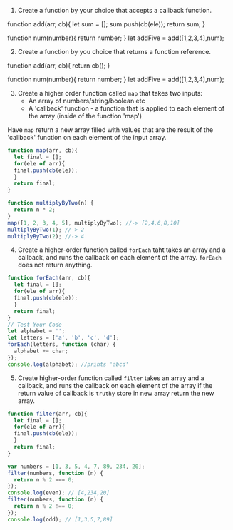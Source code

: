 1. Create a function by your choice that accepts a callback function.

function add(arr, cb){
  let sum = [];
  sum.push(cb(ele));
  return sum;
}

function num(number){
  return number;
}
let addFive = add([1,2,3,4],num);

2. Create a function by you choice that returns a function reference.

function add(arr, cb){
  return cb();
}

function num(number){
  return number;
}
let addFive = add([1,2,3,4],num);

3. Create a higher order function called `map` that takes two inputs:
   - An array of numbers/string/boolean etc
   - A 'callback' function - a function that is applied to each element of the array (inside of the function 'map')

Have `map` return a new array filled with values that are the result of the 'callback' function on each element of the input array.

```js
function map(arr, cb){
  let final = [];
  for(ele of arr){
  final.push(cb(ele));
  }
  return final;
}

function multiplyByTwo(n) {
  return n * 2;
}
map([1, 2, 3, 4, 5], multiplyByTwo); //-> [2,4,6,8,10]
multiplyByTwo(1); //-> 2
multiplyByTwo(2); //-> 4
```

4. Create a higher-order function called `forEach` taht takes an array and a callback, and runs the callback on each element of the array. `forEach` does not return anything.

```js
function forEach(arr, cb){
  let final = [];
  for(ele of arr){
  final.push(cb(ele));
  }
  return final;
}
// Test Your Code
let alphabet = '';
let letters = ['a', 'b', 'c', 'd'];
forEach(letters, function (char) {
  alphabet += char;
});
console.log(alphabet); //prints 'abcd'
```

5. Create higher-order function called `filter` takes an array and a callback, and runs the callback on each element of the array if the return value of callback is `truthy` store in new array return the new array.

```js
function filter(arr, cb){
  let final = [];
  for(ele of arr){
  final.push(cb(ele));
  }
  return final;
}

var numbers = [1, 3, 5, 4, 7, 89, 234, 20];
filter(numbers, function (n) {
  return n % 2 === 0;
});
console.log(even); // [4,234,20]
filter(numbers, function (n) {
  return n % 2 !== 0;
});
console.log(odd); // [1,3,5,7,89]
```
